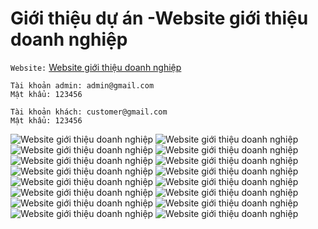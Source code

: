 # Giới thiệu dự án -Website giới thiệu doanh nghiệp
`Website:` [Website giới thiệu doanh nghiệp](https://news.hoangkhacphuc.tech/) 
```
Tài khoản admin: admin@gmail.com
Mật khẩu: 123456
```
```
Tài khoản khách: customer@gmail.com
Mật khẩu: 123456
```

![Website giới thiệu doanh nghiệp](./Images/news%20(1).png)
![Website giới thiệu doanh nghiệp](./Images/news%20(2).png)
![Website giới thiệu doanh nghiệp](./Images/news%20(3).png)
![Website giới thiệu doanh nghiệp](./Images/news%20(4).png)
![Website giới thiệu doanh nghiệp](./Images/news%20(5).png)
![Website giới thiệu doanh nghiệp](./Images/news%20(6).png)
![Website giới thiệu doanh nghiệp](./Images/news%20(7).png)
![Website giới thiệu doanh nghiệp](./Images/news%20(8).png)
![Website giới thiệu doanh nghiệp](./Images/news%20(9).png)
![Website giới thiệu doanh nghiệp](./Images/news%20(10).png)
![Website giới thiệu doanh nghiệp](./Images/news%20(11).png)
![Website giới thiệu doanh nghiệp](./Images/news%20(12).png)
![Website giới thiệu doanh nghiệp](./Images/news%20(13).png)
![Website giới thiệu doanh nghiệp](./Images/news%20(14).png)
![Website giới thiệu doanh nghiệp](./Images/news%20(15).png)
![Website giới thiệu doanh nghiệp](./Images/news%20(16).png)